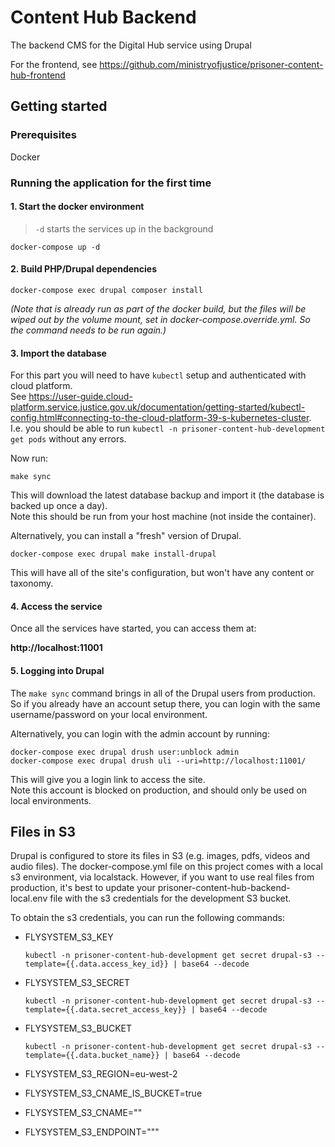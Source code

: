 # Content Hub Backend

The backend CMS for the Digital Hub service using Drupal

For the frontend, see https://github.com/ministryofjustice/prisoner-content-hub-frontend

## Getting started

### Prerequisites
Docker

### Running the application for the first time
#### 1. Start the docker environment
>`-d` starts the services up in the background

```
docker-compose up -d
```
#### 2. Build PHP/Drupal dependencies
```
docker-compose exec drupal composer install
```
_(Note that is already run as part of the docker build, but the files will be wiped out by the volume mount, set in
docker-compose.override.yml.  So the command needs to be run again.)_
#### 3. Import the database
For this part you will need to have `kubectl` setup and authenticated with cloud platform. \
See https://user-guide.cloud-platform.service.justice.gov.uk/documentation/getting-started/kubectl-config.html#connecting-to-the-cloud-platform-39-s-kubernetes-cluster. \
I.e. you should be able to run `kubectl -n prisoner-content-hub-development get pods` without any errors.

Now run:
```
make sync
```
This will download the latest database backup and import it (the database is backed up once a day). \
Note this should be run from your host machine (not inside the container).

Alternatively, you can install a "fresh" version of Drupal.
```
docker-compose exec drupal make install-drupal
```
This will have all of the site's configuration, but won't have any content or taxonomy.
#### 4. Access the service
Once all the services have started, you can access them at:

**http://localhost:11001**

#### 5. Logging into Drupal
The `make sync` command brings in all of the Drupal users from production.  So if you already have an account setup there,
you can login with the same username/password on your local environment.

Alternatively, you can login with the admin account by running:
```
docker-compose exec drupal drush user:unblock admin
docker-compose exec drupal drush uli --uri=http://localhost:11001/
```
This will give you a login link to access the site. \
Note this account is blocked on production, and should only be used on local environments.

## Files in S3
Drupal is configured to store its files in S3 (e.g. images, pdfs, videos and audio files).
The docker-compose.yml file on this project comes with a local s3 environment, via localstack.
However, if you want to use real files from production, it's best to update your prisoner-content-hub-backend-local.env
file with the s3 credentials for the development S3 bucket.

To obtain the s3 credentials, you can run the following commands:
- FLYSYSTEM_S3_KEY

  `kubectl -n prisoner-content-hub-development get secret drupal-s3 --template={{.data.access_key_id}} | base64 --decode`
- FLYSYSTEM_S3_SECRET

  `kubectl -n prisoner-content-hub-development get secret drupal-s3 --template={{.data.secret_access_key}} | base64 --decode`
- FLYSYSTEM_S3_BUCKET

  `kubectl -n prisoner-content-hub-development get secret drupal-s3 --template={{.data.bucket_name}} | base64 --decode`
- FLYSYSTEM_S3_REGION=eu-west-2
- FLYSYSTEM_S3_CNAME_IS_BUCKET=true
- FLYSYSTEM_S3_CNAME=""
- FLYSYSTEM_S3_ENDPOINT="""

